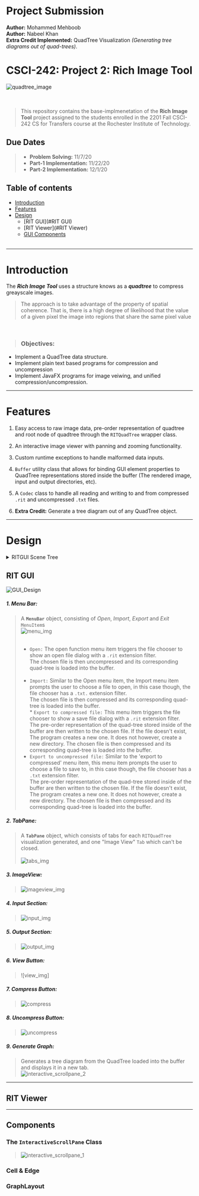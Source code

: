 # Project Submission
**Author:** Mohammed Mehboob<br> 
**Author:** Nabeel Khan <br>
**Extra Credit Implemented:** QuadTree Visualization *(Generating tree diagrams out of quad-trees)*.

# CSCI-242: Project 2: Rich Image Tool

![quadtree_image](images/quadtree.jpg)
<br><br><br>
>This repository contains the base-implmenetation of the **Rich Image Tool** project assigned to the students enrolled in the 2201 Fall CSCI-242 CS for Transfers course at the Rochester Institute of Technology.

## Due Dates
>* **Problem Solving:** 11/7/20 
>* **Part-1 Implementation:** 11/22/20 
>* **Part-2 Implementation:** 12/1/20 

## Table of contents
* [Introduction](#introduction)
* [Features](#features)
* [Design](#design)
    * [RIT GUI](#RIT GUI)
    * [RIT Viewer](#RIT Viewer)
    * [GUI Components](#Components)
<br><br>

---

# Introduction
The _**Rich Image Tool**_ uses a structure knows as a _**quadtree**_ to compress greayscale images.<br>
>The approach is to take advantage of the property of spatial coherence. That is, there is a high degree of likelihood
> that the value of a given pixel
>the image into regions that share the same pixel value

<br>

> ### **Objectives:**
* Implement a QuadTree data structure.
* Implement plain text based programs for compression and uncompression
* Implement JavaFX programs for image veiwing, and unified compression/uncompression.

---

# Features

1.  Easy access to raw image data, pre-order representation of quadtree and root node of quadtree through the ``RITQuadTree`` wrapper class.

2.  An interactive image viewer with panning and zooming functionality.

3.  Custom runtime exceptions to handle malformed data inputs.

4. ``Buffer`` utility class that allows for binding GUI element properties to QuadTree representations stored inside the buffer (The rendered image, input and output directories, etc). 

5. A ``Codec`` class to handle all reading and writing to and from compressed ``.rit`` and uncompressed ``.txt`` files.

6. **Extra Credit:** Generate a tree diagram out of any QuadTree object.

---

# Design

<details>
<summary>RITGUI Scene Tree</summary>
    <img src="images/RITGUI.png">
</details> 

## RIT GUI

![GUI_Design](images/RITGUI_design.png) 

##### 1. Menu Bar:
        
   > A **``MenuBar``** object, consisting of *Open*, *Import*, *Export* and *Exit* ``MenuItem``s
   > <br> ![menu_img](images/RITGUI_MenuBar.png) <br><br>
   > * ``Open:`` The open function menu item triggers the file chooser to show an open file dialog with a ``.rit`` extension filter.<br> 
     The chosen file is then uncompressed and its corresponding quad-tree is loaded into the buffer.<br><br>
   > * ``Import:`` Similar to the Open menu item, the Import menu item prompts the user to choose a file to open, in this case though, the file chooser has a ``.txt.`` extension filter. <br>
   > The chosen file is then compressed and its corresponding quad-tree is loaded into the buffer. <br>
     * ``Export to compressed file:`` This menu item triggers the file chooser to show a save file dialog with a ``.rit`` extension filter. <br>
   > The pre-order representation of the quad-tree stored inside of the buffer are then written to the chosen file. If the file doesn't exist, The program creates a new one. It does not however, create a new directory.
     The chosen file is then compressed and its corresponding quad-tree is loaded into the buffer. <br>   
   > * ``Export to uncompressed file:`` Similar to the 'export to compressed' menu item, this menu item prompts the user to choose a file to save to, in this case though, the file chooser has a ``.txt`` extension filter.<br>
     The pre-order representation of the quad-tree stored inside of the buffer are then written to the chosen file. If the file doesn't exist, The program creates a new one. It does not however, create a new directory. 
     The chosen file is then compressed and its corresponding quad-tree is loaded into the buffer. 
     
                   
##### 2. TabPane:
>A **``TabPane``** object, which consists of tabs for each ``RITQuadTree`` visualization generated, and one "Image View" ``Tab`` which can't be closed.<br>  
>![tabs_img](images/RITGUI_Tabs.png)
##### 3. ImageView:
>![imageview_img](images/RITGUI_ImageView.png) 
##### 4. Input Section:
>![input_img](images/RITGUI_InputSection.png)
##### 5. Output Section:
>![output_img](images/RITGUI_OutputSection.png)
##### 6. View Button:
>![view_img]
##### 7. Compress Button:
>![compress](images/RITGUI_CompressUncompress.png)
##### 8. Uncompress Button:
>![uncompress](images/RITGUI_CompressUncompress.png)
##### 9. Generate Graph:
>Generates a tree diagram from the QuadTree loaded into the buffer and displays it in a new tab.<br>
![interactive_scrollpane_2](images/RITGUI_panning_zooming_tree.gif)
 
 ---
 
## RIT Viewer

---

## Components

### The ``InteractiveScrollPane`` Class

>![interactive_scrollpane_1](images/RITGUI_panning_zooming.gif)

### Cell & Edge

### GraphLayout
